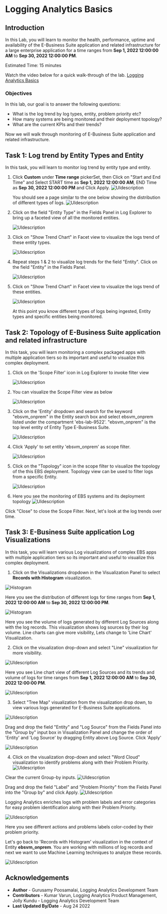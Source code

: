 # Logging Analytics Basics

## Introduction

In this Lab, you will learn to monitor the health, performance, uptime and availability of the E-Business Suite application and related infrastructure for a large enterprise application for a time ranges from **Sep 1, 2022 12:00:00 AM** to **Sep 30, 2022 12:00:00 PM**.

Estimated Time: 15 minutes

Watch the video below for a quick walk-through of the lab.
[Logging Analytics Basics](videohub:1_boq0qvhl)

### Objectives
In this lab, our goal is to answer the following questions:

* What is the log trend by log types, entity, problem priority etc?
* How many systems are being monitored and their deployment topology?
* What are the current KPIs and their trends?

Now we will walk through monitoring of E-Business Suite application and related infrastructure.

## **Task 1:**  Log trend by Entity Types and Entity
In this task, you will learn to monitor log trend by entity type and entity.

1. Click **Custom** under **Time range** pickerSet, then Click on "Start and End Time" and Select START time as **Sep 1, 2022 12:00:00 AM**, END Time as **Sep 30, 2022 12:00:00 PM** and Click Apply.
   ![](images/la-custom-time-range.png "UIdescription")

   You should see a page similar to the one below showing the distribution of different types of logs.
   ![](images/la-custom-time-range-logs.png "UIdescription")

2. Click on the field "Entity Type" in the Fields Panel in Log Explorer to bring up a faceted view of all the monitored entities.

   ![](images/la-entity-type-facet.png "UIdescription")

3. Click on "Show Trend Chart" in Facet view to visualize the logs trend of these entity types.

   ![](images/la-entity-type-facet-trend.png "UIdescription")

4. Repeat steps 1 & 2 to visualize log trends for the field "Entity". Click on the field "Entity" in the Fields Panel.

   ![](images/la-entity-facet.png "UIdescription")

5. Click on "Show Trend Chart" in Facet view to visualize the logs trend of these entities.

   ![](images/la-entity-facet-trend.png "UIdescription")

   At this point you know different types of logs being ingested, Entity types  and specific entities being monitored.


## **Task 2:**  Topology of E-Business Suite application and related infrastructure
In this task, you will learn monitoring a complex packaged apps with multiple application tiers so its important and useful to visualize this complex deployment.

1. Click on the 'Scope Filter' icon in Log Explorer to invoke filter view

   ![](images/filter.png "UIdescription")

2. You can visualize the Scope Filter view as below

   ![](images/scope-filter.png "UIdescription")

3. Click on the 'Entity' dropdown and search for the keyword "ebsvm\_onprem" in the Entity search box and select ebsvm\_onprem listed under the compartment 'ebs-lab-9522'. "ebsvm_onprem" is the top level entity of Entity Type E-Business Suite.

   ![](images/la-entity-scope-filter.png "UIdescription")

4. Click 'Apply' to set entity 'ebsvm\_onprem' as scope filter.

   ![](images/ebs-filtered.png "UIdescription")

5. Click on the "Topology" icon in the scope filter to visualize the topology of the this EBS deployment. Topology view can be used to filter logs from a specific Entity.

   ![](images/invoke-topo.png "UIdescription")

6. Here you see the monitoring of EBS systems and its deployment topology
   ![](images/ebs-topology.png "UIdescription")

  Click "Close" to close the Scope Filter. Next, let's look at the log trends over time.

## **Task 3:** E-Business Suite application Log Visualizations
In this task, you will learn various Log visualizations of complex EBS apps with multiple application tiers so its important and useful to visualize this complex deployment.

1. Click on the Visualizations dropdown in the Visualization Panel to select **Records with Histogram** visualization.

  ![](images/histogram.png "Histogram")

  Here you see the distribution of different logs for time ranges from **Sep 1, 2022 12:00:00 AM** to **Sep 30, 2022 12:00:00 PM**.

  ![](images/histogram1.png "Histogram")

  Here you see the volume of logs generated by different Log Sources along with the log records. This visualization shows log sources by their log volume. Line charts can give more visibility, Lets change to 'Line Chart' Visualization.

2. Click on the visualization drop-down and select "Line" visualization for more visibility.

  ![](images/line-chart.png "UIdescription")

  Here you see Line chart view of different Log Sources and its trends and volume of logs for time ranges from **Sep 1, 2022 12:00:00 AM** to **Sep 30, 2022 12:00:00 PM**.

  ![](images/line-chart-custom-time.png "UIdescription")

3. Select "Tree Map" visualization from the visualization drop down, to view various logs generated for E-Business Suite applications.

  ![](images/tree-chart-log-source1.png "UIdescription")

  Drag and drop the field "Entity" and "Log Source" from the Fields Panel into the "Group by" input box in Visualization Panel and change the order of 'Entity' and 'Log Source' by dragging Entity above Log Source. Click 'Apply'

  ![](images/tree-map-entity-log-source1.png "UIdescription")

4. Click on the visualization drop-down and select "Word Cloud" visualization  to identify problems along with their Problem Priority.
  ![](images/prep-for-word-cloud.png "UIdescription")

  Clear the current Group-by inputs.
  ![](images/prep-for-word-cloud-clear.png "UIdescription")

  Drag and drop the field "Label" and "Problem Priority" from the Fields Panel into the "Group by" and click Apply.
  ![](images/prep-for-word-cloud-apply.png "UIdescription")

  Logging Analytics enriches logs with problem labels and error categories for easy problem identification along with their Problem Priority.

  ![](images/word-cloud.png "UIdescription")

  Here you see different actions and problems labels color-coded by their problem priority.

  Let's go back to 'Records with Histogram' visualization in the context of Entity **ebsvm_onprem**. You are working with millions of log records and next we want to use Machine Learning techniques to analyze these records.

  ![](images/cluster-start.png "UIdescription")

## Acknowledgements
* **Author** - Gurusamy Poosamalai, Logging Analytics Development Team
* **Contributors** -  Kumar Varun, Logging Analytics Product Management, Jolly Kundu - Logging Analytics Development Team
* **Last Updated By/Date** - Aug 24 2022
